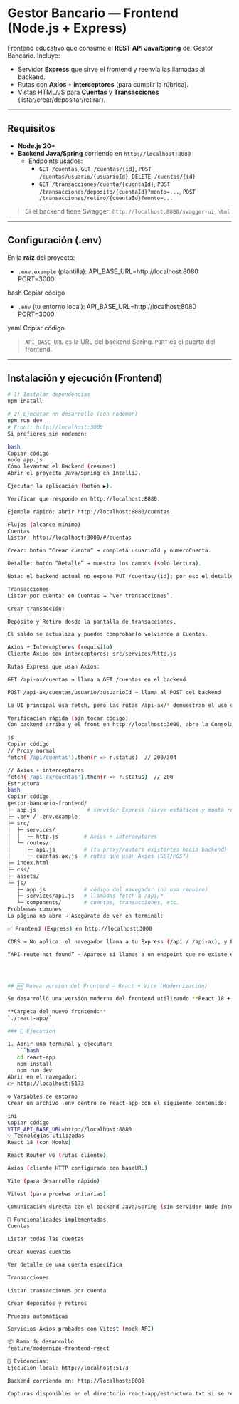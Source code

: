# Gestor Bancario — Frontend (Node.js + Express)

Frontend educativo que consume el **REST API Java/Spring** del Gestor Bancario.
Incluye:
- Servidor **Express** que sirve el frontend y reenvía las llamadas al backend.
- Rutas con **Axios + interceptores** (para cumplir la rúbrica).
- Vistas HTML/JS para **Cuentas** y **Transacciones** (listar/crear/depositar/retirar).

---

## Requisitos

- **Node.js 20+**
- **Backend Java/Spring** corriendo en `http://localhost:8080`
  - Endpoints usados:
    - `GET /cuentas`, `GET /cuentas/{id}`, `POST /cuentas/usuario/{usuarioId}`, `DELETE /cuentas/{id}`
    - `GET /transacciones/cuenta/{cuentaId}`, `POST /transacciones/deposito/{cuentaId}?monto=...`, `POST /transacciones/retiro/{cuentaId}?monto=...`

> Si el backend tiene Swagger: `http://localhost:8080/swagger-ui.html`

---

## Configuración (.env)

En la **raíz** del proyecto:

- `.env.example` (plantilla):
API_BASE_URL=http://localhost:8080
PORT=3000

bash
Copiar código

- `.env` (tu entorno local):
API_BASE_URL=http://localhost:8080
PORT=3000

yaml
Copiar código

> `API_BASE_URL` es la URL del backend Spring. `PORT` es el puerto del frontend.

---

## Instalación y ejecución (Frontend)

```bash
# 1) Instalar dependencias
npm install

# 2) Ejecutar en desarrollo (con nodemon)
npm run dev
# Front: http://localhost:3000
Si prefieres sin nodemon:

bash
Copiar código
node app.js
Cómo levantar el Backend (resumen)
Abrir el proyecto Java/Spring en IntelliJ.

Ejecutar la aplicación (botón ▶️).

Verificar que responde en http://localhost:8080.

Ejemplo rápido: abrir http://localhost:8080/cuentas.

Flujos (alcance mínimo)
Cuentas
Listar: http://localhost:3000/#/cuentas

Crear: botón “Crear cuenta” → completa usuarioId y numeroCuenta.

Detalle: botón “Detalle” → muestra los campos (solo lectura).

Nota: el backend actual no expone PUT /cuentas/{id}; por eso el detalle es solo lectura.

Transacciones
Listar por cuenta: en Cuentas → “Ver transacciones”.

Crear transacción:

Depósito y Retiro desde la pantalla de transacciones.

El saldo se actualiza y puedes comprobarlo volviendo a Cuentas.

Axios + Interceptores (requisito)
Cliente Axios con interceptores: src/services/http.js

Rutas Express que usan Axios:

GET /api-ax/cuentas → llama a GET /cuentas en el backend

POST /api-ax/cuentas/usuario/:usuarioId → llama al POST del backend

La UI principal usa fetch, pero las rutas /api-ax/* demuestran el uso de Axios con interceptores y async/await.

Verificación rápida (sin tocar código)
Con backend arriba y el front en http://localhost:3000, abre la Consola (F12 → Console) y ejecuta:

js
Copiar código
// Proxy normal
fetch('/api/cuentas').then(r => r.status)  // 200/304

// Axios + interceptores
fetch('/api-ax/cuentas').then(r => r.status)  // 200
Estructura
bash
Copiar código
gestor-bancario-frontend/
├─ app.js                # servidor Express (sirve estáticos y monta rutas /api y /api-ax)
├─ .env / .env.example
├─ src/
│  ├─ services/
│  │  └─ http.js        # Axios + interceptores
│  └─ routes/
│     ├─ api.js         # (tu proxy/routers existentes hacia backend)
│     └─ cuentas.ax.js  # rutas que usan Axios (GET/POST)
├─ index.html
├─ css/
├─ assets/
└─ js/
   ├─ app.js            # código del navegador (no usa require)
   ├─ services/api.js   # llamadas fetch a /api/*
   └─ components/       # cuentas, transacciones, etc.
Problemas comunes
La página no abre → Asegúrate de ver en terminal:

✅ Frontend (Express) en http://localhost:3000

CORS → No aplica: el navegador llama a tu Express (/api / /api-ax), y Express llama al backend.

“API route not found” → Aparece si llamas a un endpoint que no existe en el backend (p.ej., PUT /cuentas/{id}).




## 🆕 Nueva versión del Frontend — React + Vite (Modernización)

Se desarrolló una versión moderna del frontend utilizando **React 18 + Vite**, reemplazando el renderizado del lado del servidor (Express) por una SPA (Single Page Application) que consume directamente el API REST de Spring Boot.

**Carpeta del nuevo frontend:**  
`./react-app/`

### 🚀 Ejecución

1. Abrir una terminal y ejecutar:
   ```bash
   cd react-app
   npm install
   npm run dev
Abrir en el navegador:
👉 http://localhost:5173

⚙️ Variables de entorno
Crear un archivo .env dentro de react-app con el siguiente contenido:

ini
Copiar código
VITE_API_BASE_URL=http://localhost:8080
💡 Tecnologías utilizadas
React 18 (con Hooks)

React Router v6 (rutas cliente)

Axios (cliente HTTP configurado con baseURL)

Vite (para desarrollo rápido)

Vitest (para pruebas unitarias)

Comunicación directa con el backend Java/Spring (sin servidor Node intermedio)

🧩 Funcionalidades implementadas
Cuentas

Listar todas las cuentas

Crear nuevas cuentas

Ver detalle de una cuenta específica

Transacciones

Listar transacciones por cuenta

Crear depósitos y retiros

Pruebas automáticas

Servicios Axios probados con Vitest (mock API)

📦 Rama de desarrollo
feature/modernize-frontend-react

📸 Evidencias:
Ejecución local: http://localhost:5173

Backend corriendo en: http://localhost:8080

Capturas disponibles en el directorio react-app/estructura.txt si se requieren.
